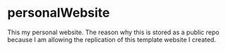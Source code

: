# personalWebsite
This my personal website. The reason why this is stored as a public repo because I am allowing the replication of this template website I created.
